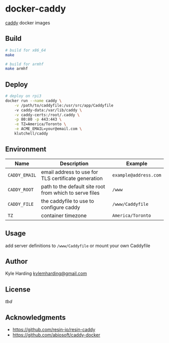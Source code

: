 # docker-caddy

[caddy](https://caddyserver.com/) docker images

## Build

```bash
# build for x86_64
make

# build for armhf
make armhf
```

## Deploy

```bash
# deploy on rpi3
docker run --name caddy \
    -v /path/to/caddyfile:/usr/src/app/Caddyfile
    -v caddy-data:/var/lib/caddy \
    -v caddy-certs:/root/.caddy \
    -p 80:80 -p 443:443 \
    -e TZ=America/Toronto \
    -e ACME_EMAIL=your@email.com \
    klutchell/caddy
```

## Environment

|Name|Description|Example|
|---|---|---|
|`CADDY_EMAIL`|email address to use for TLS certificate generation|`example@address.com`|
|`CADDY_ROOT`|path to the default site root from which to serve files|`/www`|
|`CADDY_FILE`|the caddyfile to use to configure caddy|`/www/Caddyfile`|
|`TZ`|container timezone|`America/Toronto`|

## Usage

add server definitions to `/www/Caddyfile` or mount your own Caddyfile

## Author

Kyle Harding <kylemharding@gmail.com>

## License

_tbd_

## Acknowledgments

* https://github.com/resin-io/resin-caddy
* https://github.com/abiosoft/caddy-docker

